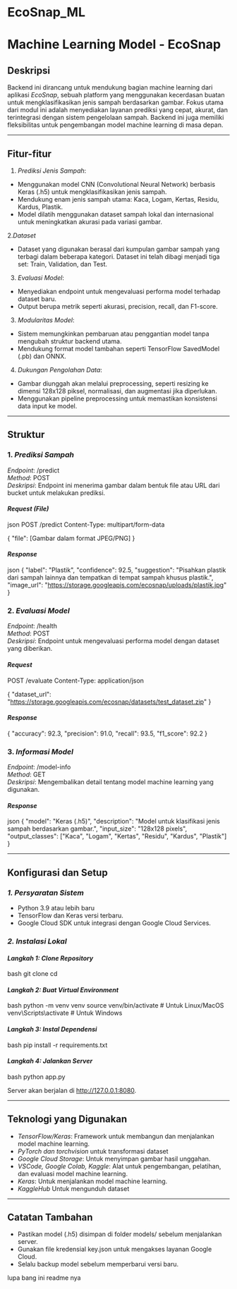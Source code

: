# EcoSnap_ML

# Machine Learning Model - EcoSnap

## Deskripsi
Backend ini dirancang untuk mendukung bagian machine learning dari aplikasi *EcoSnap*, sebuah platform yang menggunakan kecerdasan buatan untuk mengklasifikasikan jenis sampah berdasarkan gambar. Fokus utama dari modul ini adalah menyediakan layanan prediksi yang cepat, akurat, dan terintegrasi dengan sistem pengelolaan sampah. Backend ini juga memiliki fleksibilitas untuk pengembangan model machine learning di masa depan.

---

## Fitur-fitur
1. *Prediksi Jenis Sampah*:

- Menggunakan model CNN (Convolutional Neural Network) berbasis Keras (.h5) untuk mengklasifikasikan jenis sampah.
- Mendukung enam jenis sampah utama: Kaca, Logam, Kertas, Residu, Kardus, Plastik.
- Model dilatih menggunakan dataset sampah lokal dan internasional untuk meningkatkan akurasi pada variasi gambar.

2.*Dataset*

- Dataset yang digunakan berasal dari kumpulan gambar sampah yang terbagi dalam beberapa kategori. Dataset ini telah dibagi menjadi tiga set: Train, Validation, dan Test.
  
3. *Evaluasi Model*:

- Menyediakan endpoint untuk mengevaluasi performa model terhadap dataset baru.
- Output berupa metrik seperti akurasi, precision, recall, dan F1-score.

3. *Modularitas Model*:

- Sistem memungkinkan pembaruan atau penggantian model tanpa mengubah struktur backend utama.
- Mendukung format model tambahan seperti TensorFlow SavedModel (.pb) dan ONNX.

4. *Dukungan Pengolahan Data*:

- Gambar diunggah akan melalui preprocessing, seperti resizing ke dimensi 128x128 piksel, normalisasi, dan augmentasi jika diperlukan.
- Menggunakan pipeline preprocessing untuk memastikan konsistensi data input ke model.

---

## Struktur

### 1. *Prediksi Sampah*  
*Endpoint*: /predict  
*Method*: POST  
*Deskripsi*: Endpoint ini menerima gambar dalam bentuk file atau URL dari bucket untuk melakukan prediksi.

#### *Request (File)*
json
POST /predict
Content-Type: multipart/form-data

{
  "file": [Gambar dalam format JPEG/PNG]
}


#### *Response*
json
{
  "label": "Plastik",
  "confidence": 92.5,
  "suggestion": "Pisahkan plastik dari sampah lainnya dan tempatkan di tempat sampah khusus plastik.",
  "image_url": "https://storage.googleapis.com/ecosnap/uploads/plastik.jpg"
}


### 2. *Evaluasi Model*  
*Endpoint*: /health  
*Method*: POST  
*Deskripsi*: Endpoint untuk mengevaluasi performa model dengan dataset yang diberikan.
#### *Request*

POST /evaluate
Content-Type: application/json

{
  "dataset_url": "https://storage.googleapis.com/ecosnap/datasets/test_dataset.zip"
}

#### *Response*

{
  "accuracy": 92.3,
  "precision": 91.0,
  "recall": 93.5,
  "f1_score": 92.2
}


### 3. *Informasi Model*  
*Endpoint*: /model-info  
*Method*: GET  
*Deskripsi*: Mengembalikan detail tentang model machine learning yang digunakan.

#### *Response*
json
{
  "model": "Keras (.h5)",
  "description": "Model untuk klasifikasi jenis sampah berdasarkan gambar.",
  "input_size": "128x128 pixels",
  "output_classes": ["Kaca", "Logam", "Kertas", "Residu", "Kardus", "Plastik"]
}


---

## Konfigurasi dan Setup

### *1. Persyaratan Sistem*
- Python 3.9 atau lebih baru
- TensorFlow dan Keras versi terbaru.
- Google Cloud SDK untuk integrasi dengan Google Cloud Services.

### *2. Instalasi Lokal*

#### *Langkah 1: Clone Repository*
bash
git clone <repository-url>
cd <repository-folder>


#### *Langkah 2: Buat Virtual Environment*
bash
python -m venv venv
source venv/bin/activate  # Untuk Linux/MacOS
venv\Scripts\activate   # Untuk Windows


#### *Langkah 3: Instal Dependensi*
bash
pip install -r requirements.txt


#### *Langkah 4: Jalankan Server*
bash
python app.py


Server akan berjalan di http://127.0.0.1:8080.

---

## Teknologi yang Digunakan
- *TensorFlow/Keras*:  Framework untuk membangun dan menjalankan model machine learning.
- *PyTorch dan torchvision* untuk transformasi dataset
- *Google Cloud Storage*: Untuk menyimpan gambar hasil unggahan.
- *VSCode, Google Colab, Kaggle*: Alat untuk pengembangan, pelatihan, dan evaluasi model machine learning.
- *Keras*: Untuk menjalankan model machine learning.
- *KaggleHub* Untuk mengunduh dataset

---

## Catatan Tambahan
- Pastikan model (.h5) disimpan di folder models/ sebelum menjalankan server.
- Gunakan file kredensial key.json untuk mengakses layanan Google Cloud.
- Selalu backup model sebelum memperbarui versi baru.

lupa bang ini readme nya
